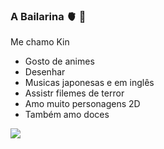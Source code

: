 ### A Bailarina 🫀 🔪

Me chamo Kin

- Gosto de animes
- Desenhar
- Musicas japonesas e em inglês
- Assistr filemes de terror
- Amo muito personagens 2D
- Também amo doces

![](https://media.tenor.com/mv-IrIQ0xkIAAAAC/mikey-tokyo-revengers.gif)
